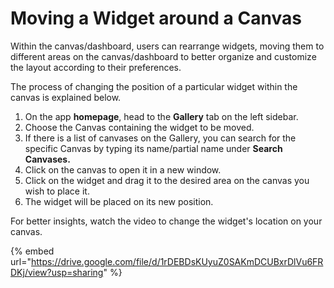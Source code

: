 # Moving a Widget around a Canvas

Within the canvas/dashboard, users can rearrange widgets, moving them to different areas on the canvas/dashboard to better organize and customize the layout according to their preferences.

The process of changing the position of a particular widget within the canvas is explained below.

1. On the app **homepage**, head to the **Gallery** tab on the left sidebar.
2. Choose the Canvas containing the widget to be moved.
3. If there is a list of canvases on the Gallery, you can search for the specific Canvas by typing its name/partial name under **Search Canvases.**
4. Click on the canvas to open it in a new window.
5. Click on the widget and drag it to the desired area on the canvas you wish to place it.
6. The widget will be placed on its new position.

For better insights, watch the video to change the widget's location on your canvas.

{% embed url="https://drive.google.com/file/d/1rDEBDsKUyuZ0SAKmDCUBxrDlVu6FRDKj/view?usp=sharing" %}
